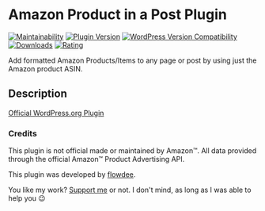 # Amazon Product in a Post Plugin
[![Maintainability](https://codeclimate.com/github/flowdee/amazon-product-in-a-post-plugin.svg)](https://codeclimate.com/github/flowdee/amazon-product-in-a-post-plugin/) [![Plugin Version](https://img.shields.io/wordpress/plugin/v/amazon-product-in-a-post-plugin.svg)](https://wordpress.org/plugins/amazon-product-in-a-post-plugin/) [![WordPress Version Compatibility](https://img.shields.io/wordpress/v/amazon-product-in-a-post-plugin.svg)](https://wordpress.org/plugins/amazon-product-in-a-post-plugin/) [![Downloads](https://img.shields.io/wordpress/plugin/dt/amazon-product-in-a-post-plugin.svg)](https://wordpress.org/plugins/amazon-product-in-a-post-plugin/) [![Rating](https://img.shields.io/wordpress/plugin/r/amazon-product-in-a-post-plugin.svg)](https://wordpress.org/plugins/amazon-product-in-a-post-plugin/)

Add formatted Amazon Products/Items to any page or post by using just the Amazon product ASIN.

## Description

[Official WordPress.org Plugin](https://wordpress.org/plugins/amazon-product-in-a-post-plugin/)

### Credits

This plugin is not official made or maintained by Amazon™. All data provided through the official Amazon™ Product Advertising API.

This plugin was developed by [flowdee](http://flowdee.de/). 

You like my work? [Support me](https://donate.flowdee.de/) or not. I don't mind, as long as I was able to help you :wink: